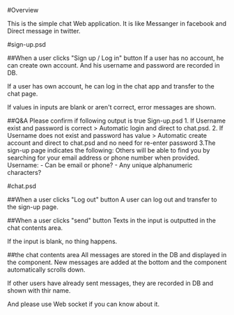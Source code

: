 #Overview

This is the simple chat Web application.
It is like Messanger in facebook and Direct message in twitter.

#sign-up.psd

##When a user clicks "Sign up / Log in" button
If a user has no account, he can create own account.
And his username and password are recorded in DB.

If a user has own account, he can log in the chat app and transfer to the chat page.

If values in inputs are blank or aren't correct, error messages are shown.


##Q&A
Please confirm if following output is true
Sign-up.psd 
    1. If Username exist and password is correct > Automatic login and direct to chat.psd. 
    2. If Username does not exist and password has value > Automatic create account and direct to chat.psd and no need for re-enter password
    3.The sign-up page indicates the following:
        Others will be able to find you by
        searching for your email address or phone 
        number when provided.
    Username:
        - Can be email or phone?
        - Any unique alphanumeric characters?


#chat.psd

##When a user clicks "Log out" button
A user can log out and transfer to the sign-up page.

##When a user clicks "send" button
Texts in the input is outputted in the chat contents area.

If the input is blank, no thing happens.

##the chat contents area
All messages are stored in the DB and displayed in the component.
New messages are added at the bottom and the component automatically scrolls down.

If other users have already sent messages, they are recorded in DB and shown with thir name.

And please use Web socket if you can know about it.
